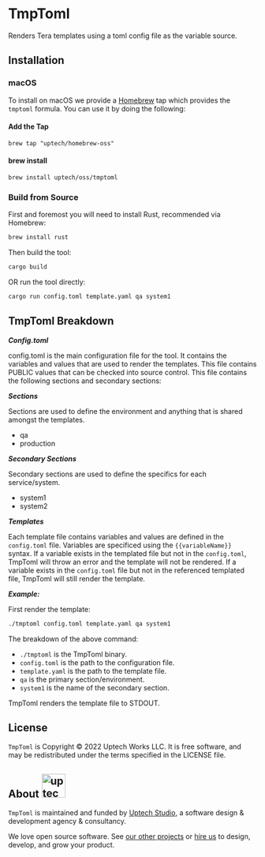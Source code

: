 # TmpToml

Renders Tera templates using a toml config file as the variable source.

## Installation

### macOS

To install on macOS we provide a [Homebrew](http://brew.sh) tap which provides
the `tmptoml` formula. You can use it by doing the following:

#### Add the Tap

```
brew tap "uptech/homebrew-oss"
```

#### brew install

```
brew install uptech/oss/tmptoml
```

### Build from Source
First and foremost you will need to install Rust, recommended via Homebrew:

```sh
brew install rust
```

Then build the tool:

```sh
cargo build
```

OR run the tool directly:

```sh
cargo run config.toml template.yaml qa system1
```

## TmpToml Breakdown

_**Config.toml**_

config.toml is the main configuration file for the tool. It contains the variables and values that are used to render the templates. This file contains PUBLIC values that can be checked into source control. This file contains the following sections and secondary sections:

_**Sections**_

Sections are used to define the environment and anything that is shared amongst the templates.

- qa
- production

_**Secondary Sections**_

Secondary sections are used to define the specifics for each service/system.

- system1
- system2

_**Templates**_

Each template file contains variables and values are defined in the `config.toml` file. Variables are specificed using the `{{variableName}}` syntax. If a variable exists in the templated file but not in the `config.toml`, TmpToml will throw an error and the template will not be rendered. If a variable exists in the `config.toml` file but not in the referenced templated file, TmpToml will still render the template.

_**Example:**_

First render the template:

```sh
./tmptoml config.toml template.yaml qa system1
```

The breakdown of the above command:

- `./tmptoml` is the TmpToml binary.
- `config.toml` is the path to the configuration file.
- `template.yaml` is the path to the template file.
- `qa` is the primary section/environment.
- `system1` is the name of the secondary section.

TmpToml renders the template file to STDOUT.

## License

`TmpToml` is Copyright © 2022 Uptech Works LLC. It is free software, and
may be redistributed under the terms specified in the LICENSE file.

## About <img src="https://camo.githubusercontent.com/506609ce4a59f16787073c30be5778578ef81e4d0ea3c613c9d21c4f715e6435/68747470733a2f2f75706c6f6164732d73736c2e776562666c6f772e636f6d2f3632323262316661663833643035363639636136333937322f3632346463326465613462626535646431643231613034635f75707465636873747564696f2d6c6f676f2e737667" alt="uptech studio" height="48">

`TmpToml` is maintained and funded by [Uptech Studio][uptechstudio], a
software design & development agency & consultancy.

We love open source software. See [our other projects][community] or
[hire us][hire] to design, develop, and grow your product.

[community]: https://github.com/uptech
[hire]: http://upte.ch
[uptechstudio]: http://uptechstudio.com

